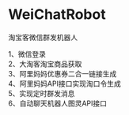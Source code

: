 # WeiChatRobot
淘宝客微信群发机器人

1、微信登录<br />
2、大淘客淘宝商品获取<br />
3、阿里妈妈优惠券二合一链接生成<br />
4、阿里妈妈API接口实现淘口令生成<br />
5、实现定时群发消息<br />
6、自动聊天机器人图灵API接口<br />
